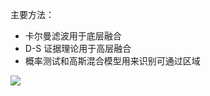 主要方法：

- 卡尔曼滤波用于底层融合
- D-S 证据理论用于高层融合
- 概率测试和高斯混合模型用来识别可通过区域

![](https://dlonng.oss-cn-shenzhen.aliyuncs.com/blog/UGV-environment-perception.png)